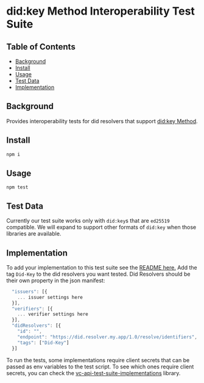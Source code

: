# did:key Method Interoperability Test Suite

## Table of Contents

- [Background](#background)
- [Install](#install)
- [Usage](#usage)
- [Test Data](#test-data)
- [Implementation](#implementation)


## Background

Provides interoperability tests for did resolvers that support [did:key Method](https://w3c-ccg.github.io/did-method-key/).

## Install

```js
npm i
```

## Usage

```
npm test
```

## Test Data
Currently our test suite works only with `did:key`s that are `ed25519` compatible.
We will expand to support other formats of `did:key` when those libraries are available.

## Implementation
To add your implementation to this test suite see the [README here.](https://github.com/w3c-ccg/vc-api-test-suite-implementations)
Add the tag `Did-Key` to the did resolvers you want tested. Did Resolvers should be their own property in the json manifest:

```js
  "issuers": [{
    ... issuer settings here
  }],
  "verifiers": [{
    ... verifier settings here
  }],
  "didResolvers": [{
    "id": "",
    "endpoint": "https://did.resolver.my.app/1.0/resolve/identifiers",
    "tags": ["Did-Key"]
  }]
```

To run the tests, some implementations require client secrets
that can be passed as env variables to the test script. To see which ones require client secrets, you can check the [vc-api-test-suite-implementations](https://github.com/w3c-ccg/vc-api-test-suite-implementations) library.
